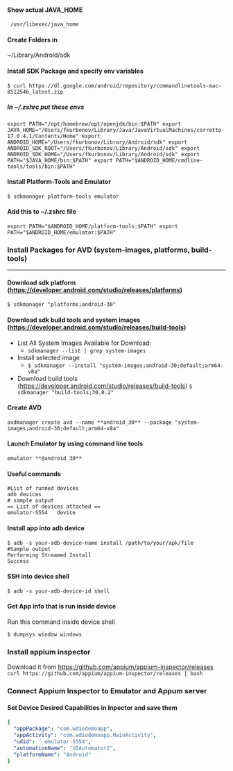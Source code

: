 
#### Show actual JAVA_HOME 
` /usr/libexec/java_home`

#### Create Folders in 
~/Library/Android/sdk

#### Install SDK Package and specify env variables

`$ curl https://dl.google.com/android/repository/commandlinetools-mac-8512546_latest.zip`  

##### In ~/.zshrc put these envs

`export PATH="/opt/homebrew/opt/openjdk/bin:$PATH"
export JAVA_HOME="/Users/fkurbonov/Library/Java/JavaVirtualMachines/corretto-17.0.4.1/Contents/Home"
export ANDROID_HOME="/Users/fkurbonov/Library/Android/sdk"
export ANDROID_SDK_ROOT="/Users/fkurbonov/Library/Android/sdk"
export ANDROID_SDK_HOME="/Users/fkurbonov/Library/Android/sdk"
export PATH="$JAVA_HOME/bin:$PATH"
export PATH="$ANDROID_HOME/cmdline-tools/tools/bin:$PATH"`

#### Install Platform-Tools and Emulator
`$ sdkmanager platform-tools emulator`
#### Add this to ~/.zshrc file
`export PATH="$ANDROID_HOME/platform-tools:$PATH"
export PATH="$ANDROID_HOME/emulator:$PATH"`

### Install Packages for AVD (system-images, platforms, build-tools)
___
#### Download sdk platform (https://developer.android.com/studio/releases/platforms)

`$ sdkmanager "platforms;android-30"`

#### Download sdk build tools and system images (https://developer.android.com/studio/releases/build-tools)
- List All System Images Available for Download:
    - `sdkmanager --list | grep system-images`
- Install selected image
  - `$ sdkmanager --install "system-images;android-30;default;arm64-v8a"`
- Download build tools  (https://developer.android.com/studio/releases/build-tools)
`$ sdkmanager "build-tools;30.0.2"`

#### Create AVD
`avdmanager create avd --name **android_30** --package "system-images;android-30;default;arm64-v8a"`

#### Launch Emulator by using command line tools
`emulator **@android_30**`

#### Useful commands

```shell
#List of runned devices
adb devices
# sample output
== List of devices attached ==
emulator-5554   device

```
#### Install app into adb device
```shell
$ adb -s your-adb-device-name install /path/to/your/apk/file
#Sample output
Performing Streamed Install
Success
```

#### SSH into device shell
```shell
$ adb -s your-adb-device-id shell
```
#### Get App info that is run inside device
Run this command inside device shell
```shell
$ dumpsys window windows
```

### Install appium inspector

Download it from https://github.com/appium/appium-inspector/releases
`curl https://github.com/appium/appium-inspector/releases | bash `

### Connect Appium Inspector to Emulator and  Appum server

#### Set Device Desired Capabilities in Inpector and save them
```yaml
{
  "appPackage": "com.wdiodemoapp",
  "appActivity": "com.wdiodemoapp.MainActivity",
  "udid": " emulator-5554",
  "automationName": "UIAutomator2",
  "platformName": "Android"
}
```






